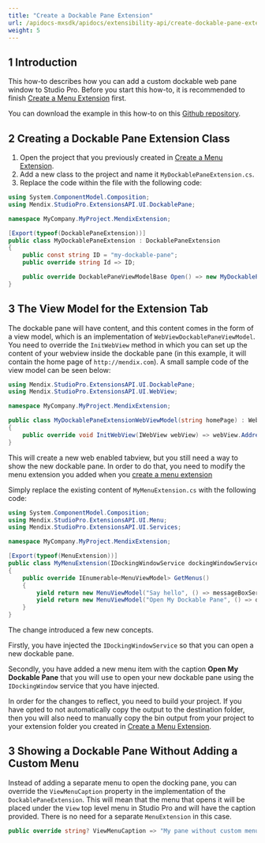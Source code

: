 ```yaml
---
title: "Create a Dockable Pane Extension"
url: /apidocs-mxsdk/apidocs/extensibility-api/create-dockable-pane-extension/
weight: 5
---
```


## 1 Introduction

This how-to describes how you can add a custom dockable web pane window to Studio Pro. Before you start this how-to, it is recommended to finish [Create a Menu Extension](/apidocs-mxsdk/apidocs/extensibility-api/create-menu-extension/) first.

You can download the example in this how-to on this [Github repository](https://github.com/mendix/ExtensionAPI-Samples).

## 2 Creating a Dockable Pane Extension Class

1. Open the project that you previously created in [Create a Menu Extension](/apidocs-mxsdk/apidocs/extensibility-api/create-menu-extension/).
2. Add a new class to the project and name it `MyDockablePaneExtension.cs`.
3. Replace the code within the file with the following code:

```csharp
using System.ComponentModel.Composition;
using Mendix.StudioPro.ExtensionsAPI.UI.DockablePane;

namespace MyCompany.MyProject.MendixExtension;

[Export(typeof(DockablePaneExtension))]
public class MyDockablePaneExtension : DockablePaneExtension
{
    public const string ID = "my-dockable-pane";
    public override string Id => ID;

    public override DockablePaneViewModelBase Open() => new MyDockablePaneExtensionWebViewModel("http://mendix.com");
}
```
## 3 The View Model for the Extension Tab
The dockable pane will have content, and this content comes in the form of a view model, which is an implementation of `WebViewDockablePaneViewModel`. You need to override the `InitWebView` method in which you can set up the content of your webview inside the dockable pane (in this example, it will contain the home page of `http://mendix.com`). A small sample code of the view model can be seen below:

```csharp
using Mendix.StudioPro.ExtensionsAPI.UI.DockablePane;
using Mendix.StudioPro.ExtensionsAPI.UI.WebView;

namespace MyCompany.MyProject.MendixExtension;

public class MyDockablePaneExtensionWebViewModel(string homePage) : WebViewDockablePaneViewModel
{
    public override void InitWebView(IWebView webView) => webView.Address = new Uri(homePage);
}
```

This will create a new web enabled tabview, but you still need a way to show the new dockable pane. In order to do that, you need to modify the menu extension you added when you [create a menu extension](/apidocs-mxsdk/apidocs/extensibility-api/create-menu-extension/)

Simply replace the existing content of `MyMenuExtension.cs` with the following code:

```csharp
using System.ComponentModel.Composition;
using Mendix.StudioPro.ExtensionsAPI.UI.Menu;
using Mendix.StudioPro.ExtensionsAPI.UI.Services;

namespace MyCompany.MyProject.MendixExtension;

[Export(typeof(MenuExtension))]
public class MyMenuExtension(IDockingWindowService dockingWindowService, IMessageBoxService messageBoxService) : MenuExtension
{
    public override IEnumerable<MenuViewModel> GetMenus()
    {
        yield return new MenuViewModel("Say hello", () => messageBoxService.ShowInformation("Hello World!"));
        yield return new MenuViewModel("Open My Dockable Pane", () => dockingWindowService.OpenPane(MyDockablePaneExtension.ID));
    }
}
```

The change introduced a few new concepts.

Firstly, you have injected the `IDockingWindowService` so that you can open a new dockable pane.

Secondly, you have added a new menu item with the caption **Open My Dockable Pane** that you will use to open your new dockable pane using the `IDockingWindow` service that you  have injected.

In order for the changes to reflect, you need to build your project. If you have opted to not automatically copy the output to the destination folder, then you will also need to manually copy the bin output from your project to your extension folder you created in [Create a Menu Extension](/apidocs-mxsdk/apidocs/extensibility-api/create-menu-extension/).

## 3 Showing a Dockable Pane Without Adding a Custom Menu

Instead of adding a separate menu to open the docking pane, you can override the `ViewMenuCaption` property in the implementation of the `DockablePaneExtension`. This will mean that the menu that opens it will be placed under the `View` top level menu in Studio Pro and will have the caption provided. There is no need for a separate `MenuExtension` in this case.

```csharp
public override string? ViewMenuCaption => "My pane without custom menu";
```
